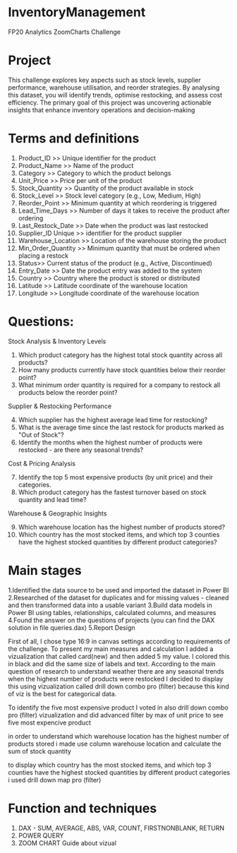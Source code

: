 # InventoryManagement
FP20 Analytics ZoomCharts Challenge

# Project

This challenge explores key aspects such as stock levels, supplier performance, warehouse utilisation, and reorder strategies. By analysing this dataset, you will identify trends, optimise restocking, and assess cost efficiency. The primary goal of this project was uncovering actionable insights that enhance inventory operations and decision-making



# Terms and definitions 

1) Product_ID	>> Unique identifier for the product
2) Product_Name >>	Name of the product
3) Category >>	Category to which the product belongs
4) Unit_Price >>	Price per unit of the product
5) Stock_Quantity >>	Quantity of the product available in stock
6) Stock_Level	>> Stock level category (e.g., Low, Medium, High)
7) Reorder_Point	>> Minimum quantity at which reordering is triggered
8) Lead_Time_Days >>	Number of days it takes to receive the product after ordering
9) Last_Restock_Date	>> Date when the product was last restocked
10) Supplier_ID	Unique >> identifier for the product supplier
11) Warehouse_Location >>	Location of the warehouse storing the product
12) Min_Order_Quantity >>	Minimum quantity that must be ordered when placing a restock
13) Status>>	Current status of the product (e.g., Active, Discontinued)
14) Entry_Date >>	Date the product entry was added to the system
15) Country >>	Country where the product is stored or distributed
16) Latitude >>	Latitude coordinate of the warehouse location
17) Longitude >>	Longitude coordinate of the warehouse location





# Questions: 

Stock Analysis & Inventory Levels
1. Which product category has the highest total stock quantity across all products?
2. How many products currently have stock quantities below their reorder point?
3. What minimum order quantity is required for a company to restock all products below the reorder point?


Supplier & Restocking Performance

4. Which supplier has the highest average lead time for restocking?
5. What is the average time since the last restock for products marked as "Out of Stock"?
6. Identify the months when the highest number of products were restocked - are there any seasonal trends?


Cost & Pricing Analysis

7. Identify the top 5 most expensive products (by unit price) and their categories.
8. Which product category has the fastest turnover based on stock quantity and lead time?



Warehouse & Geographic Insights

9. Which warehouse location has the highest number of products stored?
10. Which country has the most stocked items, and which top 3 counties have the highest stocked quantities by different product categories?


# Main stages 
1.Identified the data source to be used and imported the dataset in Power BI
2.Researched of the dataset for duplicates and for missing values - cleaned and then transformed data into a usable variant
3.Build data models in Power BI using tables, relationships, calculated columns, and measures
4.Found the answer on the questions of projects (you can find the DAX solution in file queries.dax)
5.Report Design

First of all, I chose type 16:9 in canvas settings according to requirements of the challenge. To present my main measures and calculation I added a vizualization that called card(new) and then added 5 my value. I colored this in black and did the same size of labels and text.
According to the main question of research to understand weather there are any seasonal trends when the highest number of products were restocked I decided to display this using vizualization called drill down combo pro (filter) because this kind of viz is the best for categorical data.

To identify the five most expensive product I voted in also drill down combo pro (filter) vizualization and did advanced filter by max of unit price to see five most expencive product

in order to understand which warehouse location has the highest number of products stored i made use column warehouse location and calculate the sum of stock quantity 

to display which country has the most stocked items, and which top 3 counties have the highest stocked quantities by different product categories i used drill down map pro (filter)

# Function and techniques
1. DAX - SUM, AVERAGE, ABS, VAR, COUNT, FIRSTNONBLANK, RETURN
2. POWER QUERY
3. ZOOM CHART Guide about vizual 


